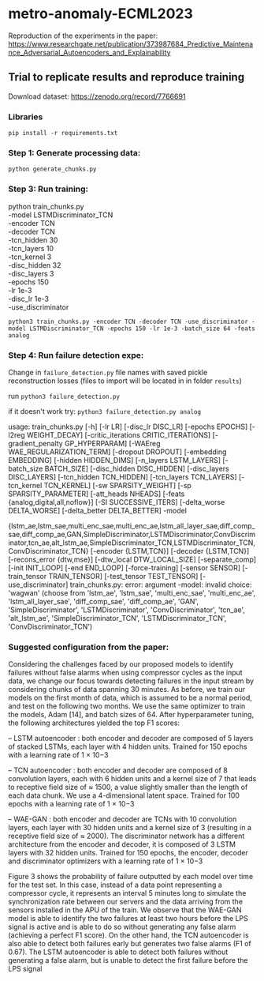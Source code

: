 # metro-anomaly-ECML2023

Reproduction of the experiments in the paper:
https://www.researchgate.net/publication/373987684_Predictive_Maintenance_Adversarial_Autoencoders_and_Explainability

## Trial to replicate results and reproduce training

Download dataset: https://zenodo.org/record/7766691

### Libraries

`pip install -r requirements.txt`

### Step 1: Generate processing data:

`python generate_chunks.py`

### Step 3: Run training:

python train_chunks.py \
-model LSTMDiscriminator_TCN \
-encoder TCN \
-decoder TCN \
-tcn_hidden 30 \
-tcn_layers 10 \
-tcn_kernel 3 \
-disc_hidden 32 \
-disc_layers 3 \
-epochs 150 \
-lr 1e-3 \
-disc_lr 1e-3 \
-use_discriminator


`python3 train_chunks.py -encoder TCN -decoder TCN -use_discriminator -model LSTMDiscriminator_TCN -epochs 150 -lr 1e-3 -batch_size 64 -feats analog`

### Step 4: Run failure detection expe:

Change in `failure_detection.py` file names with saved pickle reconstruction losses (files to import will be located in in folder `results`)

run `python3 failure_detection.py` 

if it doesn't work try: `python3 failure_detection.py analog` 


usage: train_chunks.py [-h] [-lr LR] [-disc_lr DISC_LR] [-epochs EPOCHS] [-l2reg WEIGHT_DECAY] [-critic_iterations CRITIC_ITERATIONS] [-gradient_penalty GP_HYPERPARAM] [-WAEreg WAE_REGULARIZATION_TERM] [-dropout DROPOUT] [-embedding EMBEDDING] [-hidden HIDDEN_DIMS] [-n_layers LSTM_LAYERS] [-batch_size BATCH_SIZE] [-disc_hidden DISC_HIDDEN] [-disc_layers DISC_LAYERS] [-tcn_hidden TCN_HIDDEN] [-tcn_layers TCN_LAYERS] [-tcn_kernel TCN_KERNEL] [-sw SPARSITY_WEIGHT] [-sp SPARSITY_PARAMETER] [-att_heads NHEADS] [-feats {analog,digital,all,noflow}] [-SI SUCCESSIVE_ITERS] [-delta_worse DELTA_WORSE] [-delta_better DELTA_BETTER] -model

{lstm_ae,lstm_sae,multi_enc_sae,multi_enc_ae,lstm_all_layer_sae,diff_comp_sae,diff_comp_ae,GAN,SimpleDiscriminator,LSTMDiscriminator,ConvDiscriminator,tcn_ae,alt_lstm_ae,SimpleDiscriminator_TCN,LSTMDiscriminator_TCN,ConvDiscriminator_TCN} [-encoder {LSTM,TCN}] [-decoder {LSTM,TCN}] [-recons_error {dtw,mse}] [-dtw_local DTW_LOCAL_SIZE] [-separate_comp] [-init INIT_LOOP] [-end END_LOOP] [-force-training] [-sensor SENSOR] [-train_tensor TRAIN_TENSOR] [-test_tensor TEST_TENSOR] [-use_discriminator] train_chunks.py: error: argument -model: invalid choice: 'wagwan' (choose from 'lstm_ae', 'lstm_sae', 'multi_enc_sae', 'multi_enc_ae', 'lstm_all_layer_sae', 'diff_comp_sae', 'diff_comp_ae', 'GAN', 'SimpleDiscriminator', 'LSTMDiscriminator', 'ConvDiscriminator', 'tcn_ae', 'alt_lstm_ae', 'SimpleDiscriminator_TCN', 'LSTMDiscriminator_TCN', 'ConvDiscriminator_TCN')
               
                       
### Suggested configuration from the paper:
Considering the challenges faced by our proposed models to identify failures without false alarms when using compressor cycles as the input data, we change our focus towards detecting failures in the input stream by considering chunks of data spanning 30 minutes. As before, we train our models on the first month of data, which is assumed to be a normal period, and test on the following two months. We use the same optimizer to train the models, Adam [14], and batch sizes of 64. After hyperparameter tuning, the following architectures yielded the top F1 scores:

– LSTM autoencoder : both encoder and decoder are composed of 5 layers of stacked LSTMs, each layer with 4 hidden units. Trained for 150 epochs with a learning rate of 1 × 10−3

– TCN autoencoder : both encoder and decoder are composed of 8 convolution layers, each with 6 hidden units and a kernel size of 7 that leads to receptive field size of ≈ 1500, a value slightly smaller than the length of each data chunk. We use a 4-dimensional latent space. Trained for 100 epochs with a learning rate of 1 × 10−3

– WAE-GAN : both encoder and decoder are TCNs with 10 convolution layers, each layer with 30 hidden units and a kernel size of 3 (resulting in a receptive field size of ≈ 2000). The discriminator network has a different architecture from the encoder and decoder, it is composed of 3 LSTM layers with 32 hidden units. Trained for 150 epochs, the encoder, decoder and discriminator optimizers with a learning rate of 1 × 10−3

Figure 3 shows the probability of failure outputted by each model over time for the test set. In this case, instead of a data point representing a compressor cycle, it represents an interval 5 minutes long to simulate the synchronization rate between our servers and the data arriving from the sensors installed in the APU of the train. 
We observe that the WAE-GAN model is able to identify the two failures at least two hours before the LPS signal is active and is able to do so without generating any false alarm (achieving a perfect F1 score). On the other hand, the TCN autoencoder is also able to detect both failures early but generates two false alarms (F1 of 0.67). The LSTM autoencoder is able to detect both failures without generating a false alarm, but is unable to detect the first failure before the LPS signal
